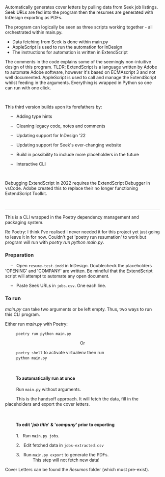 Automatically generates cover letters by pulling data from Seek job listings. Seek URLs are fed into the program then the resumes are generated with InDesign exporting as PDFs. 

The program can logically be seen as three scripts working together - all orchestrated within main.py.
* Data fetching from Seek is done within main.py
* AppleScript is used to run the automation for InDesign
* The instructions for automation is written in ExtendScript

The comments in the code explains some of the seemingly non-intuitive design of this program. TLDR; ExtendScript is a language written by Adobe to automate Adobe software, however it's based on ECMAscript 3 and not well documented. AppleScript is used to call and manage the ExtendScript whilst feeding in the arguments. Everything is wrapped in Python so one can run with one click.

<br>

This third version builds upon its forefathers by:

&emsp; &ndash; &nbsp; Adding type hints

&emsp; &ndash; &nbsp; Cleaning legacy code, notes and comments

&emsp; &ndash; &nbsp; Updating support for InDesign '22

&emsp; &ndash; &nbsp; Updating support for Seek's ever-changing website

&emsp; &ndash; &nbsp; Build in possibility to include more placeholders in the future

&emsp; &ndash; &nbsp; Interactive CLI

<br>

Debugging ExtendScript in 2022 requires the ExtendScript Debugger in vsCode. Adobe created this to replace their no longer functioning ExtendScript Toolkit.

<br>

------


This is a CLI wrapped in the Poetry dependency management and packaging system.

Re Poetry:
I think I've realised I never needed it for this project yet just going to leave it in for now. Couldn't get 'poetry run resumation' to work but program will run with _poetry run python main.py_.

### Preparation
&emsp; &ndash; &nbsp; Open `resume-test.indd` in InDesign. Doublecheck the placeholders 'OPENING' and 'COMPANY' are written. Be mindful that the ExtendScript script will attempt to automate any open document.

&emsp; &ndash; &nbsp; Paste Seek URLs in `jobs.csv`. One each line.

### To run

_main.py_ can take two arguments or be left empty. Thus, two ways to run this CLI program.

Either run _main.py_ with Poetry:

&emsp; &emsp; `poetry run python main.py`

<p align="center"> Or </p> 

&emsp; &emsp; `poetry shell` to activate virtualenv then run <br>
&emsp; &emsp; `python main.py`

<br>

  


#### &emsp; &emsp; To automatically run at once

&emsp; &emsp;  Run `main.py` without arguments. 

&emsp; &emsp; This is the handsoff approach. It will fetch the data, fill in the placeholders and export the cover letters.

<br>

#### &emsp; &emsp; To edit '_job title_' & '_company_' prior to exporting

&emsp; &emsp;  1. &nbsp; Run `main.py jobs`.

&emsp; &emsp;  2. &nbsp; Edit fetched data in `jobs-extracted.csv`

&emsp; &emsp;  3. &nbsp; Run `main.py export` to generate the PDFs.  
&emsp; &emsp; &emsp; &emsp; &emsp; This step will not fetch new data!



Cover Letters can be found the _Resumes_ folder (which must pre-exist).